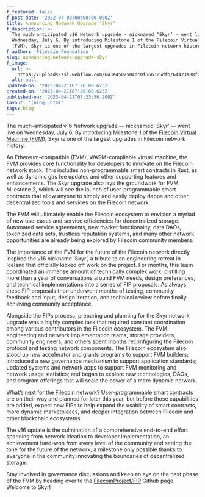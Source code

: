 ```yaml
---
f_featured: false
f_post-date: '2022-07-08T00:00:00.000Z'
title: Announcing Network Upgrade ‘Skyr’
f_description: >-
  The much-anticipated v16 Network upgrade — nicknamed ‘Skyr’ — went live on
  Wednesday, July 6. By introducing Milestone 1 of the Filecoin Virtual Machine
  (FVM), Skyr is one of the largest upgrades in Filecoin network history.
f_author: 'Filecoin Foundation '
slug: announcing-network-upgrade-skyr
f_image:
  url: >-
    https://uploads-ssl.webflow.com/643e4502504dc0f566325dfb/64423a88f053c985627f3ae7_1-ko-wwh4crpe6t8ioqymtfq.png
  alt: null
updated-on: '2023-04-21T07:26:00.623Z'
created-on: '2023-04-21T07:26:00.623Z'
published-on: '2023-04-21T07:33:56.200Z'
layout: '[blog].html'
tags: blog
---
```


The much-anticipated v16 Network upgrade — nicknamed ‘Skyr’ — went live on Wednesday, July 6. By introducing Milestone 1 of the [Filecoin Virtual Machine (FVM)](https://fvm.filecoin.io/), Skyr is one of the largest upgrades in Filecoin network history.

An Ethereum-compatible (EVM), WASM-compilable virtual machine, the FVM provides core functionality for developers to innovate on the Filecoin network stack. This includes non-programmable smart contracts in Rust, as well as dynamic gas fee updates and other supporting features and enhancements. The Skyr upgrade also lays the groundwork for FVM Milestone 2, which will see the launch of user-programmable smart contracts that allow anyone to simply and easily deploy dapps and other decentralized tools and services on the Filecoin network.

The FVM will ultimately enable the Filecoin ecosystem to envision a myriad of new use-cases and service efficiencies for decentralized storage. Automated service agreements, new market functionality, data DAOs, tokenized data sets, trustless reputation systems, and many other network opportunities are already being explored by Filecoin community members.

The importance of the FVM for the future of the Filecoin network directly inspired the v16 nickname ‘Skyr’, a tribute to an engineering retreat in Iceland that officially kicked off work on the project. For months, this team coordinated an immense amount of technically complex work, distilling more than a year of conversations around FVM needs, design preferences, and technical implementations into a series of FIP proposals. As always, these FIP proposals then underwent months of testing, community feedback and input, design iteration, and technical review before finally achieving community acceptance.

Alongside the FIPs process, preparing and planning for the Skyr network upgrade was a highly complex task that required constant coordination among various contributors in the Filecoin ecosystem. The FVM engineering and network implementation teams, storage providers, community engineers, and others spent months reconfiguring the Filecoin protocol and testing network components. The Filecoin ecosystem also stood up new accelerator and grants programs to support FVM builders; introduced a new governance mechanism to support application standards; updated systems and network apps to support FVM monitoring and network usage statistics; and began to explore new technologies, DAOs, and program offerings that will scale the power of a more dynamic network.

What’s next for the Filecoin network? User-programmable smart contracts are on their way and planned for later this year, but before those capabilities are added, expect new FIPs to help expand the usability of smart contracts, more dynamic marketplaces, and deeper integration between Filecoin and other blockchain ecosystems.

The v16 update is the culmination of a comprehensive end-to-end effort spanning from network ideation to developer implementation, an achievement hard-won from every level of the community and setting the tone for the future of the network; a milestone only possible thanks to everyone in the community innovating the boundaries of decentralized storage.

Stay involved in governance discussions and keep an eye on the next phase of the FVM by heading over to the [FilecoinProject/FIP](https://github.com/filecoin-project/FIPs/discussions?discussions_q=FVM) Github page. Welcome to Skyr!
